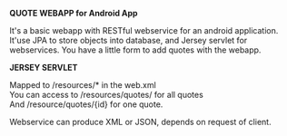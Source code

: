 <b>QUOTE WEBAPP for Android App</b>

It's a basic webapp with RESTful webservice for an android application.
It'use JPA to store objects into database, and Jersey servlet for webservices.
You have a little form to add quotes with the webapp.

<b>JERSEY SERVLET</b>

Mapped to /resources/* in the web.xml<br>
You can access to /resources/quotes/ for all quotes<br>
And /resource/quotes/{id} for one quote.

Webservice can produce XML or JSON, depends on request of client.